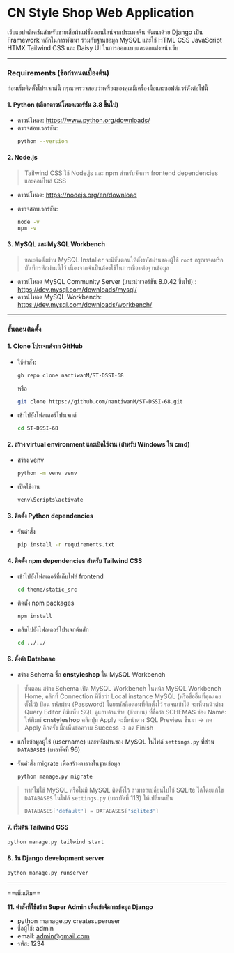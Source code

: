# CN Style Shop Web Application

เว็บแอปพลิเคชันสำหรับขายเสื้อผ้าแฟชั่นออนไลน์จากประเทศจีน พัฒนาด้วย Django เป็น Framework หลักในการพัฒนา ร่วมกับฐานข้อมูล MySQL และใช้ HTML CSS JavaScript HTMX Tailwind CSS และ Daisy UI ในการออกแบบและตกแต่งหน้าเว็บ

---

### Requirements (ข้อกำหนดเบื้องต้น)
ก่อนเริ่มติดตั้งโปรเจกต์นี้ กรุณาตรวจสอบว่าเครื่องของคุณมีเครื่องมือและซอฟต์แวร์ดังต่อไปนี้

#### 1. Python (เลือกดาวน์โหลดเวอร์ชัน 3.8 ขึ้นไป)
- ดาวน์โหลด: https://www.python.org/downloads/
- ตรวจสอบเวอร์ชัน:
  ```bash
  python --version
  ````

#### 2. Node.js
>Tailwind CSS ใช้ Node.js และ npm สำหรับจัดการ frontend dependencies และคอมไพล์ CSS
- ดาวน์โหลด: https://nodejs.org/en/download
- ตรวจสอบเวอร์ชัน:

    ```bash
    node -v
    npm -v
    ```

#### 3. MySQL และ MySQL Workbench 
>ขณะติดตั้งผ่าน MySQL Installer จะมีขั้นตอนให้ตั้งรหัสผ่านของผู้ใช้ `root` กรุณาจดหรือบันทึกรหัสผ่านนี้ไว้ เนื่องจากจำเป็นต้องใช้ในการเชื่อมต่อฐานข้อมูล
- ดาวน์โหลด MySQL Community Server (แนะนำเวอร์ชัน 8.0.42 ขึ้นไป):: https://dev.mysql.com/downloads/mysql/
- ดาวน์โหลด MySQL Workbench: https://dev.mysql.com/downloads/workbench/

---

### ขั้นตอนติดตั้ง

#### 1. Clone โปรเจกต์จาก GitHub

- ใช้คำสั่ง:

  ```bash
  gh repo clone nantiwanM/ST-DSSI-68
  ```

  หรือ

  ```bash
  git clone https://github.com/nantiwanM/ST-DSSI-68.git
  ```
- เข้าไปยังโฟลเดอร์โปรเจกต์

  ```bash
  cd ST-DSSI-68
  ```

#### 2. สร้าง virtual environment และเปิดใช้งาน (สำหรับ Windows ใน cmd)

- สร้าง venv

  ```bash
  python -m venv venv
  ```
- เปิดใช้งาน

  ```bash
  venv\Scripts\activate
  ```

#### 3. ติดตั้ง Python dependencies

- รันคำสั่ง

  ```bash
  pip install -r requirements.txt
  ```

#### 4. ติดตั้ง npm dependencies สำหรับ Tailwind CSS

- เข้าไปยังโฟลเดอร์ที่เก็บไฟล์ frontend

  ```bash
  cd theme/static_src
  ```
- ติดตั้ง npm packages

  ```bash
  npm install
  ```
- กลับไปยังโฟลเดอร์โปรเจกต์หลัก
  
  ```bash
  cd ../../
  ```
  
#### 6. ตั้งค่า Database

- สร้าง Schema ชื่อ **cnstyleshop** ใน MySQL Workbench
>ขั้นตอน สร้าง Schema
>เปิด MySQL Workbench
>ในหน้า MySQL Workbench Home, คลิกที่ Connection ที่ชื่อว่า Local instance MySQL (หรือชื่ออื่นที่คุณเคยตั้งไว้)
>ป้อน รหัสผ่าน (Password) โดยรหัสคือตอนที่ติกตั้งไว้ รอจนเข้าได้ จะเห็นหน้าต่าง Query Editor ที่มีแท็บ SQL
>ดูแถบด้านซ้าย (ซ้ายบน) ที่ชื่อว่า SCHEMAS
>ช่อง Name: ให้พิมพ์ **cnstyleshop**
>คลิกปุ่ม Apply จะมีหน้าต่าง SQL Preview ขึ้นมา → กด Apply อีกครั้ง มื่อเห็นข้อความ Success → กด Finish


- แก้ไขข้อมูลผู้ใช้ (username) และรหัสผ่านของ MySQL ในไฟล์ `settings.py`
  ที่ส่วน `DATABASES` (บรรทัดที่ 96)
- รันคำสั่ง migrate เพื่อสร้างตารางในฐานข้อมูล

  ```bash
  python manage.py migrate
  ```

> หากไม่ใช้ MySQL หรือไม่มี MySQL ติดตั้งไว้
> สามารถเปลี่ยนไปใช้ SQLite ได้โดยแก้ไข `DATABASES` ในไฟล์ `settings.py` (บรรทัดที่ 113)
> ให้เปลี่ยนเป็น
>
> ```python
> DATABASES['default'] = DATABASES['sqlite3']
> ```

#### 7. เริ่มต้น Tailwind CSS

  ```bash
  python manage.py tailwind start
  ```

#### 8. รัน Django development server

  ```bash
  python manage.py runserver
  ```

---

==เพิ่มเติม==

**11. คำสั่งที่ใช้สร้าง Super Admin เพื่อเข้าจัดการข้อมูล Django**
- python manage.py createsuperuser
- ชื่อผู้ใช้: admin
- email: admin@gmail.com
- รหัส: 1234
